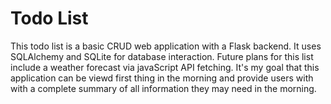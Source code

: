 # Todo List
 
This todo list is a basic CRUD web application with a Flask backend. It uses SQLAlchemy and 
SQLite for database interaction. Future plans for this list include a weather forecast via 
javaScript API fetching. It's my goal that this application can be viewd first thing in the 
morning and provide users with with a complete summary of all information they may need in the
morning.
